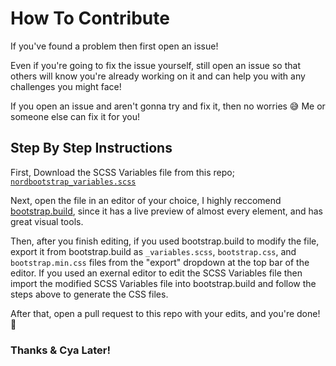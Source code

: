 # How To Contribute

If you've found a problem then first open an issue!

Even if you're going to fix the issue yourself, still open an issue so that others will know you're already working on it and can help you with any challenges you might face!

If you open an issue and aren't gonna try and fix it, then no worries 😅 Me or someone else can fix it for you!

## Step By Step Instructions

First, Download the SCSS Variables file from this repo; [`nordbootstrap_variables.scss`](./nordbootstrap_variables.scss)

Next, open the file in an editor of your choice, I highly reccomend [bootstrap.build](https://bootstrap.build/), since it has a live preview of almost every element, and has great visual tools. 

Then, after you finish editing, if you used bootstrap.build to modify the file, export it from bootstrap.build as `_variables.scss`, `bootstrap.css`, and `bootstrap.min.css` files from the "export" dropdown at the top bar of the editor. If you used an exernal editor to edit the SCSS Variables file then import the modified SCSS Variables file into bootstrap.build and follow the steps above to generate the CSS files.

After that, open a pull request to this repo with your edits, and you're done! 🥳

### Thanks & Cya Later!
